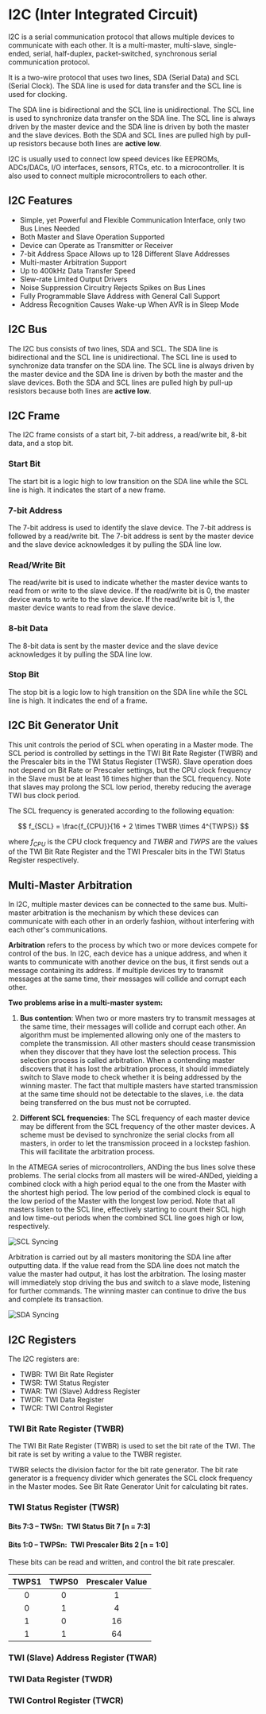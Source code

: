 # I2C (Inter Integrated Circuit)

I2C is a serial communication protocol that allows multiple devices to communicate with each other. It is a multi-master, multi-slave, single-ended, serial, half-duplex, packet-switched, synchronous serial communication protocol.

It is a two-wire protocol that uses two lines, SDA (Serial Data) and SCL (Serial Clock). The SDA line is used for data transfer and the SCL line is used for clocking.

The SDA line is bidirectional and the SCL line is unidirectional. The SCL line is used to synchronize data transfer on the SDA line. The SCL line is always driven by the master device and the SDA line is driven by both the master and the slave devices. Both the SDA and SCL lines are pulled high by pull-up resistors because both lines are **active low**.

I2C is usually used to connect low speed devices like EEPROMs, ADCs/DACs, I/O interfaces, sensors, RTCs, etc. to a microcontroller. It is also used to connect multiple microcontrollers to each other.

## I2C Features

- Simple, yet Powerful and Flexible Communication Interface, only two Bus Lines Needed
- Both Master and Slave Operation Supported
- Device can Operate as Transmitter or Receiver
- 7-bit Address Space Allows up to 128 Different Slave Addresses
- Multi-master Arbitration Support
- Up to 400kHz Data Transfer Speed
- Slew-rate Limited Output Drivers
- Noise Suppression Circuitry Rejects Spikes on Bus Lines
- Fully Programmable Slave Address with General Call Support
- Address Recognition Causes Wake-up When AVR is in Sleep Mode

## I2C Bus

The I2C bus consists of two lines, SDA and SCL. The SDA line is bidirectional and the SCL line is unidirectional. The SCL line is used to synchronize data transfer on the SDA line. The SCL line is always driven by the master device and the SDA line is driven by both the master and the slave devices. Both the SDA and SCL lines are pulled high by pull-up resistors because both lines are **active low**.

## I2C Frame

The I2C frame consists of a start bit, 7-bit address, a read/write bit, 8-bit data, and a stop bit.

### Start Bit

The start bit is a logic high to low transition on the SDA line while the SCL line is high. It indicates the start of a new frame.

### 7-bit Address

The 7-bit address is used to identify the slave device. The 7-bit address is followed by a read/write bit. The 7-bit address is sent by the master device and the slave device acknowledges it by pulling the SDA line low.

### Read/Write Bit

The read/write bit is used to indicate whether the master device wants to read from or write to the slave device. If the read/write bit is 0, the master device wants to write to the slave device. If the read/write bit is 1, the master device wants to read from the slave device.

### 8-bit Data

The 8-bit data is sent by the master device and the slave device acknowledges it by pulling the SDA line low.

### Stop Bit

The stop bit is a logic low to high transition on the SDA line while the SCL line is high. It indicates the end of a frame.

## I2C Bit Generator Unit

This unit controls the period of SCL when operating in a Master mode. The SCL period is controlled by settings in the TWI Bit Rate Register (TWBR) and the Prescaler bits in the TWI Status Register (TWSR). Slave operation does not depend on Bit Rate or Prescaler settings, but the CPU clock frequency in the Slave must be at least 16 times higher than the SCL frequency. Note that slaves may prolong the SCL low period, thereby reducing the average TWI bus clock period.

The SCL frequency is generated according to the following equation:

$$ f_{SCL} = \frac{f_{CPU}}{16 + 2 \times TWBR \times 4^{TWPS}} $$

where $f_{CPU}$ is the CPU clock frequency and $TWBR$ and $TWPS$ are the values of the TWI Bit Rate Register and the TWI Prescaler bits in the TWI Status Register respectively.

## Multi-Master Arbitration

In I2C, multiple master devices can be connected to the same bus. Multi-master arbitration is the mechanism by which these devices can communicate with each other in an orderly fashion, without interfering with each other's communications.

**Arbitration** refers to the process by which two or more devices compete for control of the bus. In I2C, each device has a unique address, and when it wants to communicate with another device on the bus, it first sends out a message containing its address. If multiple devices try to transmit messages at the same time, their messages will collide and corrupt each other.

**Two problems arise in a multi-master system:**

1. **Bus contention**: When two or more masters try to transmit messages at the same time, their messages will collide and corrupt each other.
An algorithm must be implemented allowing only one of the masters to complete the transmission. All other masters should cease transmission when they discover that they have lost the selection process. This selection process is called arbitration. When a contending master discovers that it has lost the arbitration process, it should immediately switch to Slave mode to check whether it is being addressed by the winning master. The fact that multiple masters have started transmission at the same time should not be detectable to the slaves, i.e. the data being transferred on the bus must not be corrupted.

2. **Different SCL frequencies**: The SCL frequency of each master device may be different from the SCL frequency of the other master devices.
A scheme must be devised to synchronize the serial clocks from all masters, in order to let the transmission proceed in a lockstep fashion. This will facilitate the arbitration process.

In the ATMEGA series of microcontrollers, ANDing the bus lines solve these problems. The serial clocks from all masters will be wired-ANDed, yielding a combined clock with a high period equal to the one from the Master with the shortest high period. The low period of the combined clock is equal to the low period of the Master with the longest low period. Note that all masters listen to the SCL line, effectively starting to count their SCL high and low time-out periods when the combined SCL line goes high or low, respectively.

![SCL Syncing](../../assets/scl-syncing-between-multiple-masters.png)

Arbitration is carried out by all masters monitoring the SDA line after outputting data. If the value read from the SDA line does not match the value the master had output, it has lost the arbitration. The losing master will immediately stop driving the bus and switch to a slave mode, listening for further commands. The winning master can continue to drive the bus and complete its transaction.

![SDA Syncing](../../asset/../assets/arbitration-between-masters.png)

## I2C Registers

The I2C registers are:

- TWBR: TWI Bit Rate Register
- TWSR: TWI Status Register
- TWAR: TWI (Slave) Address Register
- TWDR: TWI Data Register
- TWCR: TWI Control Register

### TWI Bit Rate Register (TWBR)

The TWI Bit Rate Register (TWBR) is used to set the bit rate of the TWI. The bit rate is set by writing a value to the TWBR register.

TWBR selects the division factor for the bit rate generator. The bit rate generator is a frequency divider which generates the SCL clock frequency in the Master modes. See Bit Rate Generator Unit for calculating bit rates.

### TWI Status Register (TWSR)

#### Bits 7:3 – TWSn: TWI Status Bit 7 [n = 7:3]

#### Bits 1:0 – TWPSn: TWI Prescaler Bits 2 [n = 1:0]

These bits can be read and written, and control the bit rate prescaler.

TWPS1|TWPS0|Prescaler Value
:--:|:--:|:--:
0|0|1
0|1|4
1|0|16
1|1|64

### TWI (Slave) Address Register (TWAR)

### TWI Data Register (TWDR)

### TWI Control Register (TWCR)